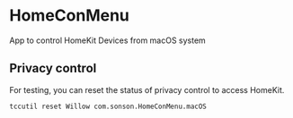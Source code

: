 # HomeConMenu
App to control HomeKit Devices from macOS system

## Privacy control

For testing, you can reset the status of privacy control to access HomeKit.

```
tccutil reset Willow com.sonson.HomeConMenu.macOS
```